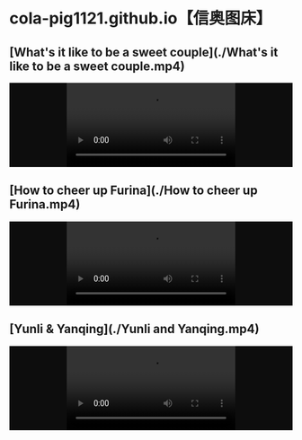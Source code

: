 
# cola-pig1121.github.io【信奥图床】

<style>
  a{
        color: #1b1f23;
  }
  .box{
        width: auto;
        height: auto;
        background: rgba(0,0,0,0.95);
        margin: 10px auto 0;
        display: flex;
        flex-direction: column;
        justify-content: center;
        align-items: center;
        overflow: hidden;
      }
</style>

## [What's it like to be a sweet couple](./What's it like to be a sweet couple.mp4)

<div class="box">
  <video width="auto" height="auto" controls margin="auto">
    <source src="./What's it like to be a sweet couple.mp4" type="video/mp4"> 
  </video>
</div>

<p></p>

## [How to cheer up Furina](./How to cheer up Furina.mp4)

<div class="box">
  <video width="auto" height="auto" controls margin="auto">
    <source src="./How to cheer up Furina.mp4" type="video/mp4"> 
  </video>
</div>

<p></p>

## [Yunli & Yanqing](./Yunli and Yanqing.mp4)

<div class="box">
  <video width="auto" height="auto" controls margin="auto">
    <source src="./Yunli and Yanqing.mp4" type="video/mp4"> 
  </video>
</div>

<p></p>


<script src="https://utteranc.es/client.js"
        repo="cola-pig1121/comment"
        issue-term="title"
        theme="icy-dark"
        crossorigin="anonymous"
        async>
</script>
